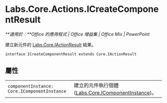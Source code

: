 
# <a name="labs.core.actions.icreatecomponentresult"></a>Labs.Core.Actions.ICreateComponentResult

 _**適用於︰**Office 的應用程式 | Office 增益集 | Office Mix | PowerPoint_

建立新元件的 [Labs.Core.IActionResult](../../reference/office-mix/labs.core.iactionresult.md) 結果。

```
interface ICreateComponentResult extends Core.IActionResult
```


## <a name="properties"></a>屬性


|||
|:-----|:-----|
| `componentInstance: Core.IComponentInstance`|建立的元件執行個體 ([Labs.Core.IComponentInstance](../../reference/office-mix/labs.core.icomponentinstance.md))。 |
